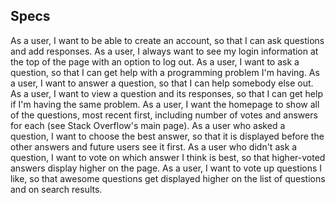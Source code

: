 ## Specs
As a user, I want to be able to create an account, so that I can ask questions and add responses.
As a user, I always want to see my login information at the top of the page with an option to log out.
As a user, I want to ask a question, so that I can get help with a programming problem I'm having.
As a user, I want to answer a question, so that I can help somebody else out.
As a user, I want to view a question and its responses, so that I can get help if I'm having the same problem.
As a user, I want the homepage to show all of the questions, most recent first, including number of votes and answers for each (see Stack Overflow's main page).
As a user who asked a question, I want to choose the best answer, so that it is displayed before the other answers and future users see it first.
As a user who didn't ask a question, I want to vote on which answer I think is best, so that higher-voted answers display higher on the page.
As a user, I want to vote up questions I like, so that awesome questions get displayed higher on the list of questions and on search results.
